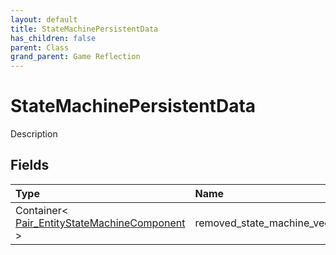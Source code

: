```yaml
---
layout: default
title: StateMachinePersistentData
has_children: false
parent: Class
grand_parent: Game Reflection
---
```

# StateMachinePersistentData
Description 

## Fields

| Type | Name |
|:----------|:--------------|
| Container< [Pair_EntityStateMachineComponent](/riftbreaker-wiki/docs/game-reflection/components/pair__entity_state_machine_component/) > | removed_state_machine_vec |


